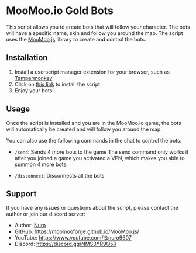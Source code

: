 # MooMoo.io Gold Bots
This script allows you to create bots that will follow your character. The bots will have a specific name, skin and follow you around the map. The script uses the [MooMoo.js](https://moomooforge.github.io/MooMoo.js/) library to create and control the bots.

## Installation
1. Install a userscript manager extension for your browser, such as [Tampermonkey](https://www.tampermonkey.net/)
2. Click on [this link](https://github.com/MooMooForge/Gold-Bots/releases/latest) to install the script.
3. Enjoy your bots!

## Usage

Once the script is installed and you are in the MooMoo.io game, the bots will automatically be created and will follow you around the map.

You can also use the following commands in the chat to control the bots:

- `/send`: Sends 4 more bots to the game
The send command only works if after you joined a game you activated a VPN, which makes you able to summon 4 more bots.

- `/disconnect`: Disconnects all the bots
## Support
If you have any issues or questions about the script, please contact the author or join our discord server:

- Author: [Nuro](https://github.com/NuroC)
- GitHub: https://moomooforge.github.io/MooMoo.js/
- YouTube: https://www.youtube.com/@nuro9607
- Discord: https://discord.gg/NMS3YR9Q5R
